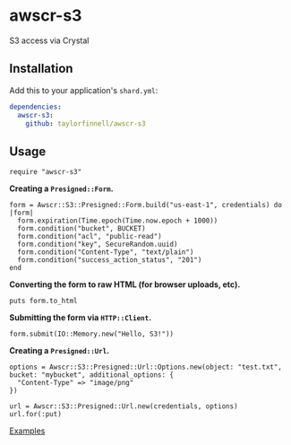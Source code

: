 # awscr-s3

S3 access via Crystal

## Installation

Add this to your application's `shard.yml`:

```yaml
dependencies:
  awscr-s3:
    github: taylorfinnell/awscr-s3
```

## Usage

```crystal
require "awscr-s3"
```
**Creating a `Presigned::Form`.**

```crystal
form = Awscr::S3::Presigned::Form.build("us-east-1", credentials) do |form|
  form.expiration(Time.epoch(Time.now.epoch + 1000))
  form.condition("bucket", BUCKET)
  form.condition("acl", "public-read")
  form.condition("key", SecureRandom.uuid)
  form.condition("Content-Type", "text/plain")
  form.condition("success_action_status", "201")
end
```

**Converting the form to raw HTML (for browser uploads, etc).**

```crystal
puts form.to_html
```

**Submitting the form via `HTTP::Client`.**

```crystal
form.submit(IO::Memory.new("Hello, S3!"))
```

**Creating a `Presigned::Url`.**

```crystal
options = Awscr::S3::Presigned::Url::Options.new(object: "test.txt", bucket: "mybucket", additional_options: {
  "Content-Type" => "image/png"
})

url = Awscr::S3::Presigned::Url.new(credentials, options)
url.for(:put)
```
 
[Examples](https://github.com/taylorfinnell/awscr-signer/tree/master/examples)

